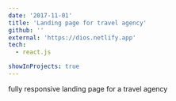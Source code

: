 ```yaml
---
date: '2017-11-01'
title: 'Landing page for travel agency'
github: ''
external: 'https://dios.netlify.app'
tech:
  - react.js

showInProjects: true
---
```


fully responsive landing page for a travel agency
